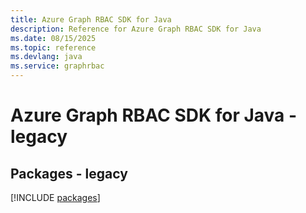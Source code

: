 ```yaml
---
title: Azure Graph RBAC SDK for Java
description: Reference for Azure Graph RBAC SDK for Java
ms.date: 08/15/2025
ms.topic: reference
ms.devlang: java
ms.service: graphrbac
---
```

# Azure Graph RBAC SDK for Java - legacy
## Packages - legacy
[!INCLUDE [packages](graph-rbac-index.md)]